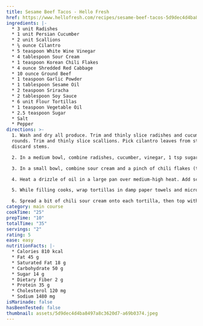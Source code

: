 ```yaml
---
title: Sesame Beef Tacos - Hello Fresh
href: https://www.hellofresh.com/recipes/sesame-beef-tacos-5d9dec4d4ba8497a8c3620d7
ingredients: |-
  * 3 unit Radishes
  * 1 unit Persian Cucumber
  * 2 unit Scallions
  * ¼ ounce Cilantro
  * 5 teaspoon White Wine Vinegar
  * 4 tablespoon Sour Cream
  * 1 teaspoon Korean Chili Flakes
  * 4 ounce Shredded Red Cabbage
  * 10 ounce Ground Beef
  * 1 teaspoon Garlic Powder
  * 1 tablespoon Sesame Oil
  * 2 teaspoon Sriracha
  * 2 tablespoon Soy Sauce
  * 6 unit Flour Tortillas
  * 1 teaspoon Vegetable Oil
  * 2.5 teaspoon Sugar
  * Salt
  * Pepper
directions: >-
  1. Wash and dry all produce. Trim and thinly slice radishes and cucumber into
  rounds. Trim and thinly slice scallions. Pick cilantro leaves from stems;
  discard stems.

  2. In a medium bowl, combine radishes, cucumber, vinegar, 1 tsp sugar (2 tsp for 4 servings), and a pinch of salt and pepper. Taste and add a pinch more sugar if you like a sweeter pickle. Set aside, stirring occasionally, until ready to serve.

  3. In a small bowl, combine sour cream and a pinch of chili flakes (taste and add more from there if desired; save a little for steps 4 and 6). Season with salt and pepper.

  4. Heat a drizzle of oil in a large pan over medium-high heat. Add scallions and cabbage; season with salt and pepper. Cook, stirring, until softened, 4-5 minutes. Add beef, garlic powder, and 1 tsp sugar (2 tsp for 4 servings). Cook, breaking up meat into pieces, until browned and cooked through, 4-5 minutes. Stir in sesame oil, half the soy sauce (use all for 4), half the sriracha, and a pinch of chili flakes to taste. Taste and season with salt, pepper, and up to ½ tsp more sugar.

  5. While filling cooks, wrap tortillas in damp paper towels and microwave until warm and pliable, 30 seconds.

  6. Spread a bit of chili sour cream onto each tortilla, then top with filling, a bit of pickled veggies, cilantro, and as much remaining sriracha and chili flakes as you like. Serve with any remaining pickled veggies on the side.
category: main course
cookTime: "25"
prepTime: "10"
totalTime: "35"
servings: "2"
rating: 5
ease: easy
nutritionFacts: |-
  * Calories 810 kcal
  * Fat 45 g
  * Saturated Fat 18 g
  * Carbohydrate 50 g
  * Sugar 14 g
  * Dietary Fiber 2 g
  * Protein 35 g
  * Cholesterol 120 mg
  * Sodium 1480 mg
isMarinade: false
hasBeenTested: false
thumbnail: assets/5d9dec4d4ba8497a8c3620d7-a69b0374.jpeg
---
```

